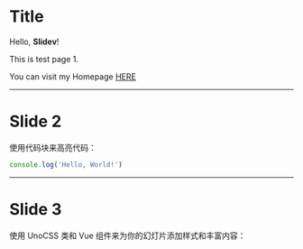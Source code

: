 # Title

Hello, **Slidev**!


This is test page 1.

You can visit my Homepage [HERE](https://qychen2001.github.io/talks/test2)

---

# Slide 2

使用代码块来高亮代码：

```ts
console.log('Hello, World!')
```

---

# Slide 3

使用 UnoCSS 类和 Vue 组件来为你的幻灯片添加样式和丰富内容：

<div class="p-3">
  <Tweet id="..." />
</div>